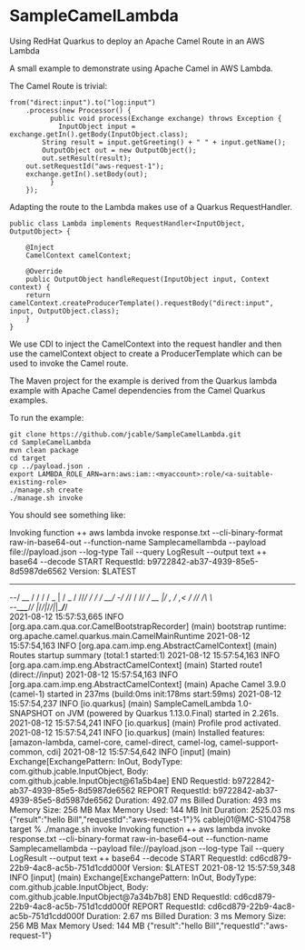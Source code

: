 # SampleCamelLambda
Using RedHat Quarkus to deploy an Apache Camel Route in an AWS Lambda

A small example to demonstrate using Apache Camel in AWS Lambda.

The Camel Route is trivial:

	from("direct:input").to("log:input")
        .process(new Processor() {
              public void process(Exchange exchange) throws Exception {
                InputObject input = exchange.getIn().getBody(InputObject.class);
        	String result = input.getGreeting() + " " + input.getName();
        	OutputObject out = new OutputObject();
        	out.setResult(result);
		out.setRequestId("aws-request-1");
		exchange.getIn().setBody(out);
              }
        });

Adapting the route to the Lambda makes use of a Quarkus RequestHandler.

	public class Lambda implements RequestHandler<InputObject, OutputObject> {

	    @Inject
	    CamelContext camelContext;

	    @Override
	    public OutputObject handleRequest(InputObject input, Context context) {
		return camelContext.createProducerTemplate().requestBody("direct:input", input, OutputObject.class);
	    }
	}

We use CDI to inject the CamelContext into the request handler and then use the camelContext object to create a
ProducerTemplate which can be used to invoke the Camel route.

The Maven project for the example is derived from the Quarkus lambda example with Apache Camel dependencies from the Camel Quarkus examples.

To run the example:

    git clone https://github.com/jcable/SampleCamelLambda.git
    cd SampleCamelLambda
    mvn clean package
    cd target
    cp ../payload.json .
    export LAMBDA_ROLE_ARN=arn:aws:iam::<myaccount>:role/<a-suitable-existing-role>
    ./manage.sh create
    ./manage.sh invoke

You should see something like:

Invoking function
++ aws lambda invoke response.txt --cli-binary-format raw-in-base64-out --function-name Samplecamellambda --payload file://payload.json --log-type Tail --query LogResult --output text
++ base64 --decode
START RequestId: b9722842-ab37-4939-85e5-8d5987de6562 Version: $LATEST
__  ____  __  _____   ___  __ ____  ______ 
--/ __ \/ / / / _ | / _ \/ //_/ / / / __/ 
-/ /_/ / /_/ / __ |/ , _/ ,< / /_/ /\ \   
--\___\_\____/_/ |_/_/|_/_/|_|\____/___/   
2021-08-12 15:57:53,665 INFO  [org.apa.cam.qua.cor.CamelBootstrapRecorder] (main) bootstrap runtime: org.apache.camel.quarkus.main.CamelMainRuntime
2021-08-12 15:57:54,163 INFO  [org.apa.cam.imp.eng.AbstractCamelContext] (main) Routes startup summary (total:1 started:1)
2021-08-12 15:57:54,163 INFO  [org.apa.cam.imp.eng.AbstractCamelContext] (main)     Started route1 (direct://input)
2021-08-12 15:57:54,163 INFO  [org.apa.cam.imp.eng.AbstractCamelContext] (main) Apache Camel 3.9.0 (camel-1) started in 237ms (build:0ms init:178ms start:59ms)
2021-08-12 15:57:54,237 INFO  [io.quarkus] (main) SampleCamelLambda 1.0-SNAPSHOT on JVM (powered by Quarkus 1.13.0.Final) started in 2.261s. 
2021-08-12 15:57:54,241 INFO  [io.quarkus] (main) Profile prod activated. 
2021-08-12 15:57:54,241 INFO  [io.quarkus] (main) Installed features: [amazon-lambda, camel-core, camel-direct, camel-log, camel-support-common, cdi]
2021-08-12 15:57:54,642 INFO  [input] (main) Exchange[ExchangePattern: InOut, BodyType: com.github.jcable.InputObject, Body: com.github.jcable.InputObject@61a5b4ae]
END RequestId: b9722842-ab37-4939-85e5-8d5987de6562
REPORT RequestId: b9722842-ab37-4939-85e5-8d5987de6562	Duration: 492.07 ms	Billed Duration: 493 ms	Memory Size: 256 MB	Max Memory Used: 144 MB	Init Duration: 2525.03 ms	
{"result":"hello Bill","requestId":"aws-request-1"}%                                                                                                                                             cablej01@MC-S104758 target % ./manage.sh invoke
Invoking function
++ aws lambda invoke response.txt --cli-binary-format raw-in-base64-out --function-name Samplecamellambda --payload file://payload.json --log-type Tail --query LogResult --output text
++ base64 --decode
START RequestId: cd6cd879-22b9-4ac8-ac5b-751d1cdd000f Version: $LATEST
2021-08-12 15:57:59,348 INFO  [input] (main) Exchange[ExchangePattern: InOut, BodyType: com.github.jcable.InputObject, Body: com.github.jcable.InputObject@7a34b7b8]
END RequestId: cd6cd879-22b9-4ac8-ac5b-751d1cdd000f
REPORT RequestId: cd6cd879-22b9-4ac8-ac5b-751d1cdd000f	Duration: 2.67 ms	Billed Duration: 3 ms	Memory Size: 256 MB	Max Memory Used: 144 MB	
{"result":"hello Bill","requestId":"aws-request-1"}
